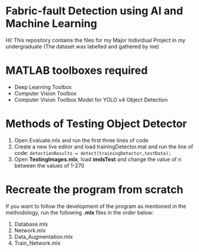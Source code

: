 # Fabric-fault Detection using AI and Machine Learning
Hi! This repository contains the files for my Major Individual Project in my undergraduate
(The dataset was labelled and gathered by me)

# MATLAB toolboxes required
- Deep Learning Toolbox
- Computer Vision Toolbox
- Computer Vision Toolbox Model for YOLO v4 Object Detection

# Methods of Testing Object Detector
1) Open  Evaluate.mlx and run the first three lines of code
2) Create a new live editor and load trainingDetector.mat and run the line of code:
   `detectionResults = detect(trainingDetector,testData);`
3) Open **TestingImages.mlx**, load **imdsTest** and change the value of n between the values of 1-270

# Recreate the program from scratch
If you want to follow the development of the program as mentioned in the methodology, run the following **.mlx** files in the order below:
1) Database.mlx
2) Network.mlx
3) Data_Augmentation.mlx
4) Train_Network.mlx

